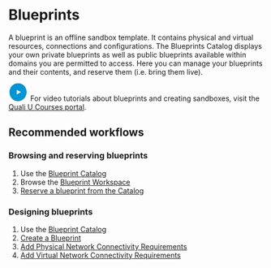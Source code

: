 # Blueprints

A blueprint is an offline sandbox template. It contains physical and virtual resources, connections and configurations. The Blueprints Catalog displays your own private blueprints as well as public blueprints available within domains you are permitted to access. Here you can manage your blueprints and their contents, and reserve them (i.e. bring them live).

![](/Images/OLH-Images/video-icon.jpg) For video tutorials about blueprints and creating sandboxes, visit the [Quali U Courses portal](http://courses.quali.com/).

## Recommended workflows

### Browsing and reserving blueprints

1. Use the [Blueprint Catalog](./blueprints/blueprint-catalog)
2. Browse the [Blueprint Workspace](.blueprints/blueprint-workspace)
3. [Reserve a blueprint from the Catalog](./blueprints/blueprint-catalog#reserve-a-blueprint-from-the-catalog)

### Designing blueprints

1. Use the [Blueprint Catalog](./blueprints/blueprint-catalog)
2. [Create a Blueprint](./creating-blueprints/index.md)
3. [Add Physical Network Connectivity Requirements](./creating-blueprints/add-connectivity/add-physical-network/add-phy-net-req/index.md)
4. [Add Virtual Network Connectivity Requirements](./creating-blueprints/add-connectivity/add-virtual-network/add-virtual-net-connectivity-req.md)